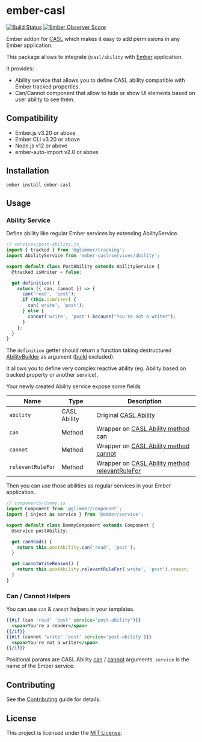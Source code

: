 ember-casl
==============================================================================

[![Build Status](https://github.com/concordnow/ember-casl/actions/workflows/main.yml/badge.svg?branch=master)](https://github.com/concordnow/ember-casl/actions/workflows/main.yml)
[![Ember Observer Score](https://emberobserver.com/badges/ember-casl.svg)](https://emberobserver.com/addons/ember-casl)

Ember addon for [CASL](https://github.com/stalniy/casl) which makes it easy to add permissions in any Ember application.

This package allows to integrate `@casl/ability` with [Ember](https://emberjs.com/) application.

It provides:
- Ability service that allows you to define CASL ability compatible with Ember tracked properties.
- Can/Cannot component that allow to hide or show UI elements based on user ability to see them.


Compatibility
------------------------------------------------------------------------------

* Ember.js v3.20 or above
* Ember CLI v3.20 or above
* Node.js v12 or above
* ember-auto-import v2.0 or above


Installation
------------------------------------------------------------------------------

```
ember install ember-casl
```


Usage
------------------------------------------------------------------------------

### Ability Service

Define ability like regular Ember services by extending AbilityService.

```js
// services/post-ability.js
import { tracked } from '@glimmer/tracking';
import AbilityService from 'ember-casl/services/ability';

export default class PostAbility extends AbilityService {
  @tracked isWriter = false;

  get definition() {
    return ({ can, cannot }) => {
      can('read', 'post');
      if (this.isWriter) {
        can('write', 'post');
      } else {
        cannot('write', 'post').because("You're not a writer");
      }
    };
  }
}
```

The `definition` getter should return a function taking destructured [AbilityBuilder](https://casl.js.org/v5/en/api/casl-ability#ability-builder) as argument ([build](https://casl.js.org/v5/en/api/casl-ability#build) excluded).

It allows you to define very complex reactive ability (eg. Ability based on tracked property or another service).

Your newly created Ability service expose some fields

| Name              | Type         | Description                                                                                                    |
| ----------------- | ------------ | -------------------------------------------------------------------------------------------------------------- |
| `ability`         | CASL Ability | Original [CASL Ability](https://casl.js.org/v5/en/api/casl-ability#ability)                                    |
| `can`             | Method       | Wrapper on [CASL Ability method can](https://casl.js.org/v5/en/api/casl-ability#can-of-pure-ability)           |
| `cannot`          | Method       | Wrapper on [CASL Ability method cannot](https://casl.js.org/v5/en/api/casl-ability#cannot-of-pure-ability)     |
| `relevantRuleFor` | Method       | Wrapper on [CASL Ability method relevantRuleFor](https://casl.js.org/v5/en/api/casl-ability#relevant-rule-for) |

Then you can use those abilities as regular services in your Ember application.

```js
// components/dummy.js
import Component from '@glimmer/component';
import { inject as service } from '@ember/service';

export default class DummyComponent extends Component {
  @service postAbility;

  get canRead() {
    return this.postAbility.can('read', 'post');
  }

  get cannotWriteReason() {
    return this.postAbility.relevantRuleFor('write', 'post').reason;
  }
}
```

### Can / Cannot Helpers

You can use `can` & `cannot` helpers in your templates.

```hbs
{{#if (can 'read' 'post' service='post-ability')}}
  <span>You're a reader</span>
{{/if}}
{{#if (cannot 'write' 'post' service='post-ability')}}
  <span>You're not a writer</span>
{{/if}}
```

Positional params are CASL Ability [can](https://casl.js.org/v5/en/api/casl-ability#can-of-pure-ability) / [cannot](https://casl.js.org/v5/en/api/casl-ability#cannot-of-pure-ability) arguments.
`service` is the name of the Ember service.


Contributing
------------------------------------------------------------------------------

See the [Contributing](CONTRIBUTING.md) guide for details.


License
------------------------------------------------------------------------------

This project is licensed under the [MIT License](LICENSE.md).
